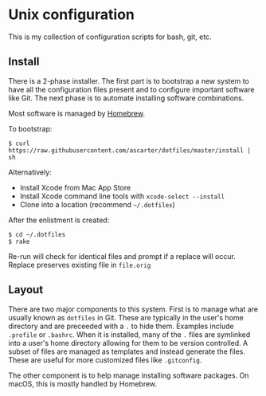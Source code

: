 # Unix configuration

This is my collection of configuration scripts for bash, git, etc.

## Install

There is a 2-phase installer. The first part is to bootstrap a new system to have all the configuration files present and to configure important software like Git. The next phase is to automate installing software combinations.

Most software is managed by [Homebrew](https://brew.sh).

To bootstrap:

```
$ curl https://raw.githubusercontent.com/ascarter/dotfiles/master/install | sh
```

Alternatively:

* Install Xcode from Mac App Store
* Install Xcode command line tools with `xcode-select --install`
* Clone into a location (recommend `~/.dotfiles`)

After the enlistment is created:

```
$ cd ~/.dotfiles
$ rake
```

Re-run will check for identical files and prompt if a replace will occur. Replace preserves existing file in `file.orig`

## Layout

There are two major components to this system. First is to manage what are usually known as `dotfiles` in Git. These are typically in the user's home directory and are preceeded with a `.` to hide them. Examples include `.profile` or `.bashrc`. When it is installed, many of the `.` files are symlinked into a user's home directory allowing for them to be version controlled. A subset of files are managed as templates and instead generate the files. These are useful for more customized files like `.gitconfig`.

The other component is to help manage installing software packages. On macOS, this is mostly handled by Homebrew.
